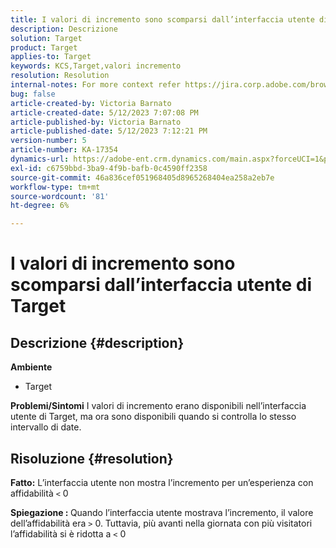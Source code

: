 ```yaml
---
title: I valori di incremento sono scomparsi dall’interfaccia utente di Target
description: Descrizione
solution: Target
product: Target
applies-to: Target
keywords: KCS,Target,valori incremento
resolution: Resolution
internal-notes: For more context refer https://jira.corp.adobe.com/browse/TGT-41844
bug: false
article-created-by: Victoria Barnato
article-created-date: 5/12/2023 7:07:08 PM
article-published-by: Victoria Barnato
article-published-date: 5/12/2023 7:12:21 PM
version-number: 5
article-number: KA-17354
dynamics-url: https://adobe-ent.crm.dynamics.com/main.aspx?forceUCI=1&pagetype=entityrecord&etn=knowledgearticle&id=dd67242c-f8f0-ed11-8849-6045bd006ce9
exl-id: c6759bbd-3ba9-4f9b-bafb-0c4590ff2358
source-git-commit: 46a836cef051968405d8965268404ea258a2eb7e
workflow-type: tm+mt
source-wordcount: '81'
ht-degree: 6%

---
```


# I valori di incremento sono scomparsi dall’interfaccia utente di Target

## Descrizione {#description}

<b>Ambiente</b>
- Target

<b>Problemi/Sintomi</b>
I valori di incremento erano disponibili nell’interfaccia utente di Target, ma ora sono disponibili quando si controlla lo stesso intervallo di date.


## Risoluzione {#resolution}




<b>Fatto:</b> L’interfaccia utente non mostra l’incremento per un’esperienza con affidabilità `<`  0



<b>Spiegazione : </b>Quando l’interfaccia utente mostrava l’incremento, il valore dell’affidabilità era `>`  0. Tuttavia, più avanti nella giornata con più visitatori l’affidabilità si è ridotta a `<`  0
